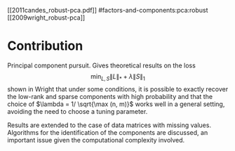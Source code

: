 [[2011candes_robust-pca.pdf]]
#factors-and-components:pca:robust
[[2009wright_robust-pca]]

# Contribution 

   Principal component pursuit. Gives theoretical results on the loss 
   $$
      \min_{L, S}\|L\|_\ast + \lambda \|S\|_1
   $$
   shown in Wright that under some conditions, it is possible to exactly recover the low-rank and sparse components with high probability and that the choice of $\lambda = 1/ \sqrt{\max (n, m)}$ works well in a general setting, avoiding the need to choose a tuning parameter. 
   
   Results are extended to the case of data matrices with missing values. Algorithms for the identification of the components are discussed, an important issue given the computational complexity involved. 
